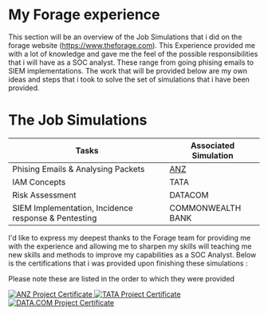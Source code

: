# My Forage experience
This section will be an overview of the Job Simulations that i did on the forage website (https://www.theforage.com). This Experience provided me with a lot of knowledge and gave me the feel of the possible responsibilities that i will have as a SOC analyst. These range from going phising emails to SIEM implementations. The work that will be provided below are my own ideas and steps that i took to solve the set of simulations that i have been provided.

# The Job Simulations
| Tasks                                         | Associated Simulation      | 
|-----------------------------------------------|----------------------------|
| Phising Emails & Analysing Packets            | <a href= "https://github.com/TIN0-m/ANZ-Forage-Simulation/blob/main/README.md"> ANZ <a/> |  
| IAM Concepts                                  | TATA                       |
| Risk Assessment                               | DATACOM                    |
| SIEM Implementation, Incidence response & Pentesting | COMMONWEALTH BANK   |

I'd like to express my deepest thanks to the Forage team for providing me with the experience and allowing me to sharpen my skills will teaching me new skills and methods to improve my capabilities as a SOC Analyst.
Below is the certifications that i was provided upon finishing these simulations :

Please note these are listed in the order to which they were provided

<div>
<a href="https://forage-uploads-prod.s3.amazonaws.com/completion-certificates/AKkAyEwWc8wjPxx9n/Hf4QMESoFeQwXPsiH_AKkAyEwWc8wjPxx9n_mvw8oKQbrDajKM8Sh_1751703320907_completion_certificate.pdf" target="_blank">
  <img src="https://img.shields.io/badge/-ANZ-0066CC?&style=for-the-badge" alt="ANZ Project Certificate" />
</a>
  <a href="https://forage-uploads-prod.s3.amazonaws.com/completion-certificates/ifobHAoMjQs9s6bKS/gmf3ypEXBj2wvfQWC_ifobHAoMjQs9s6bKS_mvw8oKQbrDajKM8Sh_1751729226874_completion_certificate.pdf" target="_blank">
  <img src="https://img.shields.io/badge/-TATA-003366?&style=for-the-badge" alt="TATA Project Certificate" />
</a>
  <a href="https://forage-uploads-prod.s3.amazonaws.com/completion-certificates/gCW7Xki5Y3vNpBmnn/yTszJTvkHFBH6zAn3_gCW7Xki5Y3vNpBmnn_mvw8oKQbrDajKM8Sh_1751918583932_completion_certificate.pdf" target="_blank">
  <img src="https://img.shields.io/badge/-DATA.COM-4285F4?&style=for-the-badge" alt="DATA.COM Project Certificate" />
</a>
</div>
